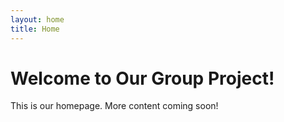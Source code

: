 ```yaml
---
layout: home
title: Home
---
```


# Welcome to Our Group Project!
This is our homepage. More content coming soon!
